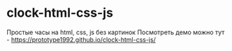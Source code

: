 # clock-html-css-js
Простые часы на html, css, js без картинок
Посмотреть демо можно тут - https://prototype1992.github.io/clock-html-css-js/

